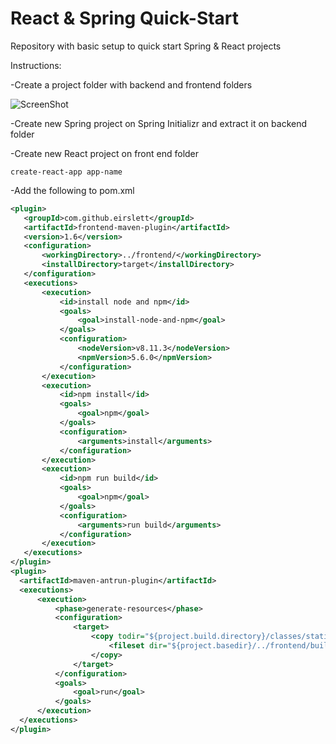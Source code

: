 # React & Spring Quick-Start

Repository with basic setup to quick start Spring & React projects

Instructions:

-Create a project folder with backend and frontend folders

![ScreenShot](https://user-images.githubusercontent.com/50384743/99128817-a1ad5b80-25ea-11eb-9a84-8ddc5f3bf70f.png)

-Create new Spring project on Spring Initializr and extract it on backend folder

-Create new React project on front end folder

```
create-react-app app-name
```

-Add the following to pom.xml
```xml
<plugin>
   <groupId>com.github.eirslett</groupId>
   <artifactId>frontend-maven-plugin</artifactId>
   <version>1.6</version>
   <configuration>
       <workingDirectory>../frontend/</workingDirectory>
       <installDirectory>target</installDirectory>
   </configuration>
   <executions>
       <execution>
           <id>install node and npm</id>
           <goals>
               <goal>install-node-and-npm</goal>
           </goals>
           <configuration>
               <nodeVersion>v8.11.3</nodeVersion>
               <npmVersion>5.6.0</npmVersion>
           </configuration>
       </execution>
       <execution>
           <id>npm install</id>
           <goals>
               <goal>npm</goal>
           </goals>
           <configuration>
               <arguments>install</arguments>
           </configuration>
       </execution>
       <execution>
           <id>npm run build</id>
           <goals>
               <goal>npm</goal>
           </goals>
           <configuration>
               <arguments>run build</arguments>
           </configuration>
       </execution>
   </executions>
</plugin>
<plugin>
  <artifactId>maven-antrun-plugin</artifactId>
  <executions>
      <execution>
          <phase>generate-resources</phase>
          <configuration>
              <target>
                  <copy todir="${project.build.directory}/classes/static">
                      <fileset dir="${project.basedir}/../frontend/build" />
                  </copy>
              </target>
          </configuration>
          <goals>
              <goal>run</goal>
          </goals>
      </execution>
  </executions>
</plugin>
```
